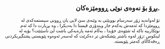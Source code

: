 <?php require("../../entete.php");?> <?php require("../../base.php");?> <?php require("../../fonctions.php");?>

<div id="corps" dir="rtl">

<h2>.بڕۆ بۆ نەوەی نوێی ڕوومێزەکان</h2>

<p>تۆ لەوانەیە زۆر سەرسام بووبێتی بە وێنەی سێ لایی یان  ڕوونی سیستمەکەی لە ڕوومێزدا کە ئەمەش یەکەم جار ویندۆزی ڤیستا دا بەدیکرا ، وە بڕیارت دا کە ئەم نوێکارییە تاکە لە شێوەی خۆیدا ، بەڵام ئەمە پارەیەکی باشت لێ ناسێنێت؟ بۆیە لە لینکوس :زۆر لەوە باشتر پێشکەش تر دەکرێت کە لەسەر ئەوەوە پێویستی پشتگیریکردنی ڕەقەکاڵای کەمتر پێویستە.</p>

<? all_video_ids_from_file ();?>

</div>
</body>
</html>
